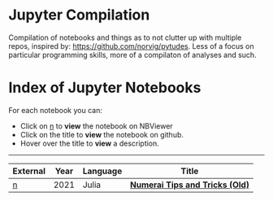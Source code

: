 # Jupyter Compilation

Compilation of notebooks and things as to not clutter up with multiple repos, inspired by: https://github.com/norvig/pytudes. Less of a focus on particular programming skills, more of a compilaton of analyses and such.

# Index of Jupyter Notebooks

For each notebook you can:
<!--
- Click on [c](https://colab.research.google.com) to **run** the notebook on Colab
- Click on [d](https://deepnote.com) to **run** the notebook on DeepNote
- Click on [m](https://mybinder.org) to **run** the notebook on MyBinder
-->
- Click on [n](https://nbviewer.jupyter.org/) to **view** the notebook on NBViewer
- Click on the title to **view** the notebook on github.
- Hover over the title to **view** a description.

---
|External|Year|Language|Title|
|---|---|---|---|
|[n](https://nbviewer.jupyter.org/github/brickfrog/jupyter-compilation/blob/master/ipynb/analysis_and_tips_julia.ipynb) | 2021 | Julia | <b><a href="ipynb/analysis_and_tips_julia.ipynb" title="A conversion from Python to Julia of the (old) analysis tips and tricks notebook for Numerai">Numerai Tips and Tricks (Old)</a></b> |
